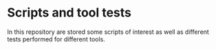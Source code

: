 # Scripts and tool tests

In this repository are stored some scripts of interest as well as different tests performed for different tools.
